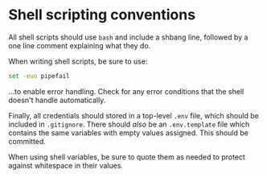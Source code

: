 # Shell scripting conventions

All shell scripts should use `bash` and include a shbang line,
followed by a one line comment explaining what they do.

When writing shell scripts, be sure to use:

```sh
set -euo pipefail
```

...to enable error handling. Check for any error conditions that the shell doesn't handle automatically.

Finally, all credentials should stored in a top-level `.env` file, which should be included in `.gitignore`. There should _also_ be an `.env.template` file which contains the same variables with empty values assigned. This should be committed.

When using shell variables, be sure to quote them as needed to protect against whitespace in their values.